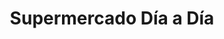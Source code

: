 ---
title: "Supermercado Día a Día"
url: /caracas/supermercado-dia-a-dia-avenida-principal-de-propatria/
shop: Supermarkt
---